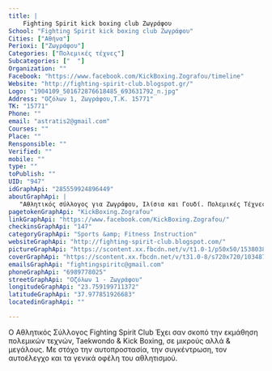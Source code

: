 ```yaml
---
title: |
    Fighting Spirit kick boxing club Ζωγράφου
School: "Fighting Spirit kick boxing club Ζωγράφου"
Cities: ["Αθήνα"]
Perioxi: ["Ζωγράφου"]
Categories: ["Πολεμικές τέχνες"]
Subcategories: ["  "]
Organization: ""
Facebook: "https://www.facebook.com/KickBoxing.Zografou/timeline"
Website: "http://fighting-spirit-club.blogspot.gr/"
Logo: "1904109_501672876618485_693631792_n.jpg"
Address: "Οζόλων 1, Ζωγράφου,T.K. 15771"
TK: "15771"
Phone: ""
email: "astratis2@gmail.com"
Courses: ""
Place: ""
Rensponsible: ""
Verified: ""
mobile: ""
type: ""
toPublish: ""
UID: "947"
idGraphApi: "285559924896449"
aboutGraphApi: | 
   "Αθλητικός σύλλογος για Ζωγράφου, Ιλίσια και Γουδί. Πολεμικές Τέχνες - Taekwondo, Kick Boxing Αυτοάμυνα."
pagetokenGraphApi: "KickBoxing.Zografou"
linkGraphApi: "https://www.facebook.com/KickBoxing.Zografou/"
checkinsGraphApi: "147"
categoryGraphApi: "Sports &amp; Fitness Instruction"
websiteGraphApi: "http://fighting-spirit-club.blogspot.com/"
pictureGraphApi: "https://scontent.xx.fbcdn.net/v/t1.0-1/p50x50/15380382_1103215816464185_8025603120548159293_n.jpg?oh=39f62598a343c7defc9720fa0d60cd79&amp;oe=5B443B58"
coverGraphApi: "https://scontent.xx.fbcdn.net/v/t31.0-8/s720x720/10348799_604270446358727_6829617330004763050_o.jpg?oh=e50d207c599ad9b7eac86009798314b0&amp;oe=5B38C85F"
emailsGraphApi: "fightingspiritc@gmail.com"
phoneGraphApi: "6989778025"
streetGraphApi: "Οζόλων 1 - Ζωγράφου"
longitudeGraphApi: "23.759199711372"
latitudeGraphApi: "37.977851926683"
locatedinGraphApi: ""

---
```


Ο Αθλητικός Σύλλογος Fighting Spirit Club Έχει σαν σκοπό την εκμάθηση πολεμικών τεχνών, Taekwondo &amp; Kick Boxing, σε μικρούς αλλά &amp; μεγάλους. Με στόχο την αυτοπροστασία, την συγκέντρωση, τον αυτοέλεγχο και τα γενικά οφέλη του αθλητισμού. 

